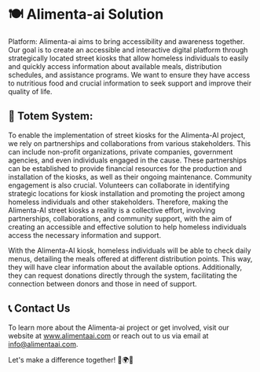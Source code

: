 # 🍽️ Alimenta-ai Solution
Platform:
Alimenta-ai aims to bring accessibility and awareness together. Our goal is to create an accessible and interactive digital platform through strategically located street kiosks that allow homeless individuals to easily and quickly access information about available meals, distribution schedules, and assistance programs. We want to ensure they have access to nutritious food and crucial information to seek support and improve their quality of life.

## 🏬 Totem System:
To enable the implementation of street kiosks for the Alimenta-AI project, we rely on partnerships and collaborations from various stakeholders. This can include non-profit organizations, private companies, government agencies, and even individuals engaged in the cause. These partnerships can be established to provide financial resources for the production and installation of the kiosks, as well as their ongoing maintenance. Community engagement is also crucial. Volunteers can collaborate in identifying strategic locations for kiosk installation and promoting the project among homeless individuals and other stakeholders. Therefore, making the Alimenta-AI street kiosks a reality is a collective effort, involving partnerships, collaborations, and community support, with the aim of creating an accessible and effective solution to help homeless individuals access the necessary information and support.

With the Alimenta-AI kiosk, homeless individuals will be able to check daily menus, detailing the meals offered at different distribution points. This way, they will have clear information about the available options. Additionally, they can request donations directly through the system, facilitating the connection between donors and those in need of support.

## 📞 Contact Us
To learn more about the Alimenta-ai project or get involved, visit our website at www.alimentaai.com or reach out to us via email at info@alimentaai.com.

Let's make a difference together! 🤝🌍🙌
